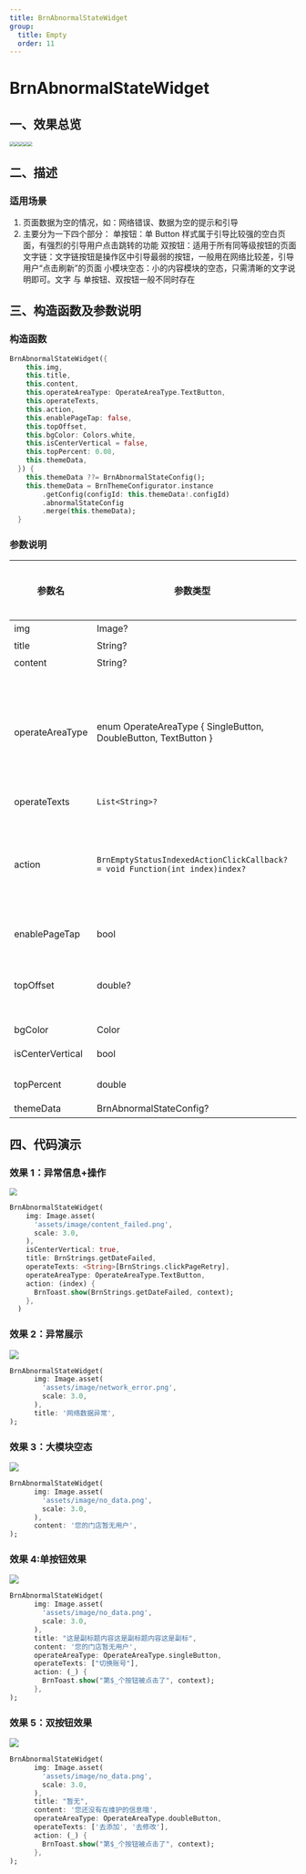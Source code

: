```yaml
---
title: BrnAbnormalStateWidget
group:
  title: Empty
  order: 11
---
```


# BrnAbnormalStateWidget

## 一、效果总览
<img src="./img/empty_state_1.png" style="zoom:50%;" /><img src="./img/empty_state_2.png" style="zoom:50%;" /><img src="./img/empty_state_3.png" style="zoom:50%;" /><img src="./img/empty_state_4.png" style="zoom:50%;" /><img src="./img/empty_state_5.png" style="zoom:50%;" />

## 二、描述

### 适用场景

1. 页面数据为空的情况，如：网络错误、数据为空的提示和引导
2. 主要分为一下四个部分：
   单按钮：单 Button 样式属于引导比较强的空白页面，有强烈的引导用户点击跳转的功能
   双按钮：适用于所有同等级按钮的页面
   文字链：文字链按钮是操作区中引导最弱的按钮，一般用在网络比较差，引导用户“点击刷新”的页面
   小模块空态：小的内容模块的空态，只需清晰的文字说明即可。文字 与 单按钮、双按钮一般不同时存在

## 三、构造函数及参数说明

### 构造函数

```dart
BrnAbnormalStateWidget({
    this.img,
    this.title,
    this.content,
    this.operateAreaType: OperateAreaType.TextButton,
    this.operateTexts,
    this.action,
    this.enablePageTap: false,
    this.topOffset,
    this.bgColor: Colors.white,
    this.isCenterVertical = false,
    this.topPercent: 0.08,
    this.themeData,
  }) {
    this.themeData ??= BrnAbnormalStateConfig();
    this.themeData = BrnThemeConfigurator.instance
        .getConfig(configId: this.themeData!.configId)
        .abnormalStateConfig
        .merge(this.themeData);
  }
```

### 参数说明

| **参数名**       | **参数类型**                                                 | **描述**                                                     | **是否必填** | **默认值**                 |
| ---------------- | ------------------------------------------------------------ | ------------------------------------------------------------ | ------------ | -------------------------- |
| img              | Image?                                                       | 图片                                                         | 否           | null                       |
| title            | String?                                                      | 标题                                                         | 否           | null                       |
| content          | String?                                                      | 内容                                                         | 否           | null                       |
| operateAreaType  | enum OperateAreaType { SingleButton, DoubleButton, TextButton } | 操作区类型。SingleButton 为【单按钮】效果 DoubleButton 为【双按钮】效果 TextButton 为【文字链】效果 | 否           | OperateAreaType.TextButton |
| operateTexts     | `List<String>?`                                              | 操作区文案                                                   | 否           | null                       |
| action           | `BrnEmptyStatusIndexedActionClickCallback? = void Function(int index)index?` | 点击回调，在 SingleButton 类型或者 enablePageTap = true 点击空白区域时返回 0；其他根据点击的位置返回。 | 否           |                            |
| enablePageTap    | bool                                                         | 空白区域是否可点击                                           | 否           | false                      |
| topOffset        | double?                                                      | 顶部距离，默认为 null，走自动计算逻辑：父视图高度的 8%，可自己指定高度 | 否           | null                       |
| bgColor          | Color                                                        | 背景色                                                       | 否           | Colors.white               |
| isCenterVertical | bool                                                         | 内容是否垂直居中                                             | 否           | false                      |
| topPercent       | double                                                       | 距顶部高度百分比                                             | 否           | 0.08                       |
| themeData        | BrnAbnormalStateConfig?                                      | 主题配置                                                     | 否           | 无                         |

## 四、代码演示

### 效果 1：异常信息+操作

<img src="./img/empty_state_1.png" style="zoom:80%;" />

```dart
BrnAbnormalStateWidget(
    img: Image.asset(
      'assets/image/content_failed.png',
      scale: 3.0,
    ),
    isCenterVertical: true,
    title: BrnStrings.getDateFailed,
    operateTexts: <String>[BrnStrings.clickPageRetry],
    operateAreaType: OperateAreaType.TextButton,
    action: (index) {
      BrnToast.show(BrnStrings.getDateFailed, context);
    },
  )
```

### 效果 2：异常展示

![](./img/empty_state_2.png)

```dart
BrnAbnormalStateWidget(
      img: Image.asset(
        'assets/image/network_error.png',
        scale: 3.0,
      ),
      title: '网络数据异常',
);
```

### 效果 3：大模块空态

![](./img/empty_state_3.png)

```dart
BrnAbnormalStateWidget(
      img: Image.asset(
        'assets/image/no_data.png',
        scale: 3.0,
      ),
      content: '您的门店暂无用户',
);
```

### 效果 4:单按钮效果

![](./img/empty_state_4.png)

```dart
BrnAbnormalStateWidget(
      img: Image.asset(
        'assets/image/no_data.png',
        scale: 3.0,
      ),
      title: "这是副标题内容这是副标题内容这是副标",
      content: '您的门店暂无用户',
      operateAreaType: OperateAreaType.singleButton,
      operateTexts: ["切换账号"],
      action: (_) {
        BrnToast.show("第$_个按钮被点击了", context);
      },
);
```

### 效果 5：双按钮效果

![](./img/empty_state_5.png)

```dart
BrnAbnormalStateWidget(
      img: Image.asset(
        'assets/image/no_data.png',
        scale: 3.0,
      ),
      title: "暂无",
      content: '您还没有在维护的信息哦',
      operateAreaType: OperateAreaType.doubleButton,
      operateTexts: ['去添加', '去修改'],
      action: (_) {
        BrnToast.show("第$_个按钮被点击了", context);
      },
);
```
